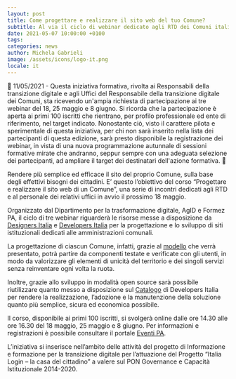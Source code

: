 ```yaml
---
layout: post
title: Come progettare e realizzare il sito web del tuo Comune?
subtitle: Al via il ciclo di webinar dedicato agli RTD dei Comuni italiani
date: 2021-05-07 10:00:00 +0100
tags: 
categories: news
author: Michela Gabrieli
image: /assets/icons/logo-it.png
locale: it
---
```


🔴 11/05/2021 - Questa iniziativa formativa, rivolta ai Responsabili della transizione digitale e agli Uffici del Responsabile della transizione digitale dei Comuni, sta ricevendo un'ampia richiesta di partecipazione ai tre webinar del 18, 25 maggio e 8 giugno. Si ricorda che la partecipazione è aperta ai primi 100 iscritti che rientrano, per profilo professionale ed ente di riferimento, nel target indicato. Nonostante ciò, visto il carattere pilota e sperimentale di questa iniziativa, per chi non sarà inserito nella lista dei partecipanti di questa edizione, sarà presto disponibile la registrazione dei webinar, in vista di una nuova programmazione autunnale di sessioni formative mirate che andranno, seppur sempre con una adeguata selezione dei partecipanti, ad ampliare il target dei destinatari dell'azione formativa. 🔴


Rendere più semplice ed efficace il sito del proprio Comune, sulla base degli effettivi bisogni dei cittadini. E’ questo l’obiettivo del corso “Progettare e realizzare il sito web di un Comune”, una serie di incontri dedicati agli RTD e al personale dei relativi uffici in avvio il prossimo 18 maggio.

Organizzato dal Dipartimento per la trasformazione digitale, AgID e Formez PA, il ciclo di tre webinar riguarderà le risorse messe a disposizione da [Designers Italia](https://designers.italia.it/) e [Developers Italia](https://developers.italia.it/) per la progettazione e lo sviluppo di siti istituzionali dedicati alle amministrazioni comunali. 

La progettazione di ciascun Comune, infatti, grazie al [modello](https://italia.github.io/design-comuni-prototipi/) che verrà presentato, potrà partire da componenti testate e verificate con gli utenti, in modo da valorizzare gli elementi di unicità del territorio e dei singoli servizi senza reinventare ogni volta la ruota. 

Inoltre, grazie allo sviluppo in modalità open source sarà possibile riutilizzare quanto messo a disposizione sul [Catalogo](https://developers.italia.it/it/search?type=software_reuse&sort_by=relevance&page=0) di Developers Italia per rendere la realizzazione, l’adozione e la manutenzione della soluzione quanto più semplice, sicura ed economica possibile.

Il corso, disponibile ai primi 100 iscritti, si svolgerà online dalle ore 14.30 alle ore 16.30 del 18 maggio, 25 maggio e 8 giugno. Per informazioni e registrazioni è possibile consultare il portale [Eventi PA](http://eventipa.formez.it/node/310756).

L’iniziativa si inserisce nell’ambito delle attività del progetto di Informazione e formazione per la transizione digitale per l’attuazione del Progetto “Italia Login – la casa del cittadino” a valere sul PON Governance e Capacità Istituzionale 2014-2020.
